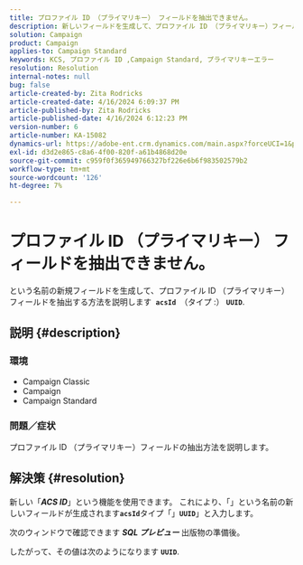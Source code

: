 ```yaml
---
title: プロファイル ID （プライマリキー） フィールドを抽出できません。
description: 新しいフィールドを生成して、プロファイル ID （プライマリキー）フィールドを抽出する方法を説明します
solution: Campaign
product: Campaign
applies-to: Campaign Standard
keywords: KCS, プロファイル ID ,Campaign Standard, プライマリキーエラー
resolution: Resolution
internal-notes: null
bug: false
article-created-by: Zita Rodricks
article-created-date: 4/16/2024 6:09:37 PM
article-published-by: Zita Rodricks
article-published-date: 4/16/2024 6:12:23 PM
version-number: 6
article-number: KA-15082
dynamics-url: https://adobe-ent.crm.dynamics.com/main.aspx?forceUCI=1&pagetype=entityrecord&etn=knowledgearticle&id=5a585b78-1cfc-ee11-a1ff-6045bd0065b6
exl-id: d3d2e865-c8a6-4f00-820f-a61b4868d20e
source-git-commit: c959f0f365949766327bf226e6b6f983502579b2
workflow-type: tm+mt
source-wordcount: '126'
ht-degree: 7%

---
```


# プロファイル ID （プライマリキー） フィールドを抽出できません。


という名前の新規フィールドを生成して、プロファイル ID （プライマリキー）フィールドを抽出する方法を説明します  <b>`acsId `</b>（タイプ :） <b>`UUID`</b>.

## 説明 {#description}


### <b>環境</b>



- Campaign Classic
- Campaign
- Campaign Standard




### <b>問題／症状</b>

プロファイル ID （プライマリキー）フィールドの抽出方法を説明します。


## 解決策 {#resolution}


新しい「<b>*ACS ID</b>*」という機能を使用できます。 これにより、「」という名前の新しいフィールドが生成されます<b>`acsId`</b>タイプ「」<b>`UUID`</b>」と入力します。

次のウィンドウで確認できます <b>*SQL プレビュー</b>* 出版物の準備後。

したがって、その値は次のようになります <b>`UUID`</b>.
